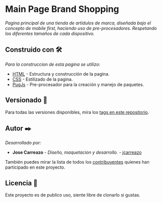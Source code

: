 # Main Page Brand Shopping

_Pagina principal de una tienda de artidulos de marca, diseñada bajo el concepto de mobile first, haciendo uso de pre-procesadores. Respetando los diferentes tamaños de cada dispositivo._

## Construido con 🛠️

_Para la construccion de esta pagina se utilizo:_

* [HTML](https://www.w3schools.com/html/default.asp) - Estructura y construcción de la pagina.
* [CSS](https://www.w3schools.com/css/default.asp) - Estilizado de la pagina.
* [PugJs](https://pugjs.org/api/getting-started.html) - Pre-procesador para la creación y manejo de paquetes.

## Versionado 📌

Para todas las versiones disponibles, mira los [tags en este repositorio](https://github.com/jcarreazo/Landing_Page_Responsive/tags).

## Autor ✒️

_Desarrollado por:_

* **Jose Carreazo** - *Diseño, maquetacion y desarrollo.* - [jcarreazo](https://github.com/jcarreazo)

También puedes mirar la lista de todos los [contribuyentes](https://github.com/jcarreazo/Landing_Page_Responsive/contributors) quíenes han participado en este proyecto. 

## Licencia 📄

Este proyecto es de publico uso, siente libre de clonarlo si gustas.

